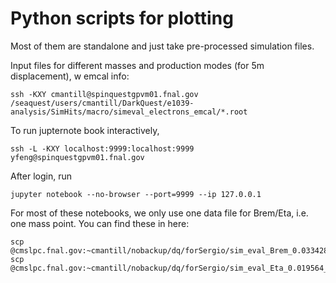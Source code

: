 # Python scripts for plotting

Most of them are standalone and just take pre-processed simulation files.

Input files for different masses and production modes (for 5m displacement), w emcal info:
```
ssh -KXY cmantill@spinquestgpvm01.fnal.gov
/seaquest/users/cmantill/DarkQuest/e1039-analysis/SimHits/macro/simeval_electrons_emcal/*.root
```

To run jupternote book interactively,
```
ssh -L -KXY localhost:9999:localhost:9999 yfeng@spinquestgpvm01.fnal.gov
```
After login, run
```
jupyter notebook --no-browser --port=9999 --ip 127.0.0.1
```

For most of these notebooks, we only use one data file for Brem/Eta, i.e. one mass point.
You can find these in here:
```
scp @cmslpc.fnal.gov:~cmantill/nobackup/dq/forSergio/sim_eval_Brem_0.033428_z500_600_eps_-5.2.root
scp @cmslpc.fnal.gov:~cmantill/nobackup/dq/forSergio/sim_eval_Eta_0.019564_z500_600_eps_-5.2.root
```
